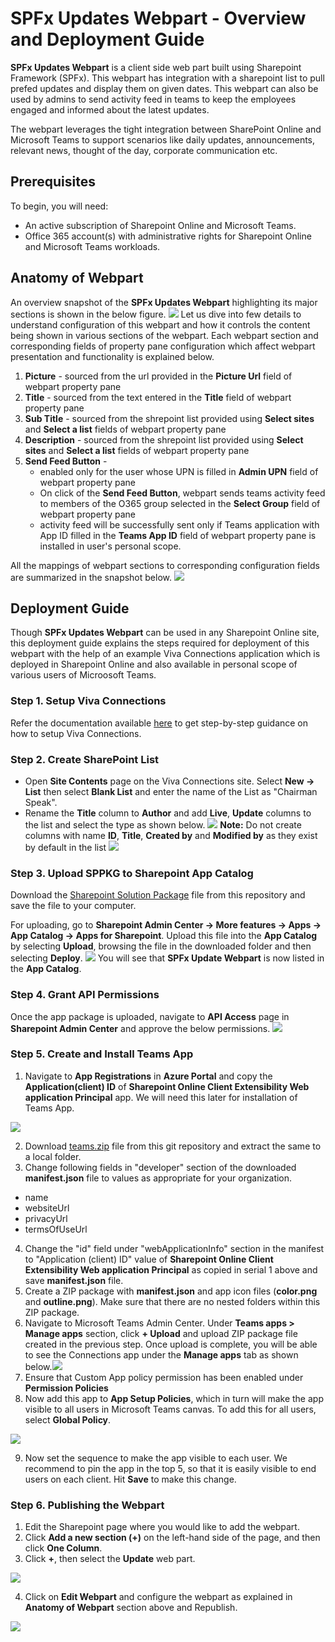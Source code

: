 # SPFx Updates Webpart - Overview and Deployment Guide

**SPFx Updates Webpart** is a client side web part built using Sharepoint Framework (SPFx). This webpart has integration with a sharepoint list to pull prefed updates and display them on given dates. This webpart can also be used by admins to send activity feed in teams to keep the employees engaged and informed about the latest updates.

The webpart leverages the tight integration between SharePoint Online and Microsoft Teams to support scenarios like daily updates, announcements, relevant news, thought of the day, corporate communication etc.

## Prerequisites 

To begin, you will need:

* An active subscription of Sharepoint Online and Microsoft Teams.
* Office 365 account(s) with administrative rights for Sharepoint Online and Microsoft Teams workloads.

## Anatomy of Webpart

An overview snapshot of the **SPFx Updates Webpart** highlighting its major sections is shown in the below figure. 
<img src="screenshots/webpart overview.png"/>
Let us dive into few details to understand configuration of this webpart and how it controls the content being shown in various sections of the webpart. Each webpart section and corresponding fields of property pane configuration which affect webpart presentation and functionality is explained below.

1. **Picture** - sourced from the url provided in the **Picture Url** field of webpart property pane
2. **Title** - sourced from the text entered in the **Title** field of webpart property pane
3. **Sub Title** - sourced from the shrepoint list provided using **Select sites** and **Select a list** fields of webpart property pane
4. **Description** - sourced from the shrepoint list provided using **Select sites** and **Select a list** fields of webpart property pane
5. **Send Feed Button** - 
    * enabled only for the user whose UPN is filled in **Admin UPN** field of webpart property pane
    * On click of the **Send Feed Button**, webpart sends teams activity feed to members of the O365 group selected in the **Select Group** field of webpart property pane
    * activity feed will be successfully sent only if Teams application with App ID filled in the **Teams App ID** field of webpart property pane is installed in user's personal scope.

All the mappings of webpart sections to corresponding configuration fields are summarized in the snapshot below.
<img src="screenshots/webpart anatomy.jpeg"/>

## Deployment Guide

Though **SPFx Updates Webpart** can be used in any Sharepoint Online site, this deployment guide explains the steps required for deployment of this webpart with the help of an example Viva Connections application which is deployed in Sharepoint Online and also available in personal scope of various users of Microosoft Teams.

### Step 1. Setup Viva Connections

Refer the documentation available [here](https://docs.microsoft.com/en-us/viva/connections/viva-connections-overview) to get step-by-step guidance on how to setup Viva Connections.

### Step 2. Create SharePoint List
* Open **Site Contents** page on the Viva Connections site. Select **New -> List** then select **Blank List** and enter the name of the List as "Chairman Speak".
* Rename the **Title** column to **Author** and add **Live**, **Update** columns to the list and select the type as shown below. <img src="screenshots/sharepoint list-settings.png"/>
**Note:** Do not create columns with name **ID**, **Title**, **Created by** and **Modified by** as they exist by default in the list <img src="screenshots/Sharepoint Site-list.png"/>

### Step 3. Upload SPPKG to Sharepoint App Catalog
Download the [Sharepoint Solution Package](https://github.com/swatiarora11/spfx-daily-feed/blob/main/sppkg/daily-update-webpart.sppkg) file from this repository and save the file to your computer.

For uploading, go to **Sharepoint Admin Center -> More features -> Apps -> App Catalog -> Apps for Sharepoint**.
Upload this file into the **App Catalog** by selecting **Upload**, browsing the file in the downloaded folder and then selecting **Deploy**. 
<img src="screenshots/App catalog-sharepoint.png"/>
You will see that **SPFx Update Webpart** is now listed in the **App Catalog**.

### Step 4. Grant API Permissions
Once the app package is uploaded, navigate to **API Access** page in **Sharepoint Admin Center** and approve the below permissions.
<img src="screenshots/API Access in SP.png"/>

### Step 5. Create and Install Teams App
1.	Navigate to **App Registrations** in **Azure Portal** and copy the **Application(client) ID** of **Sharepoint Online Client Extensibility Web application Principal** app. We will need this later for installation of Teams App. 
<img src="screenshots/Azureportal, webapplicationid.png"/>

2.	Download [teams.zip](https://github.com/swatiarora11/spfx-daily-feed/blob/main/sppkg/daily-update-webpart.sppkg) file from this git repository and extract the same to a local folder.
3.	Change following fields in "developer" section of the downloaded **manifest.json** file to values as appropriate for your organization.
* name
* websiteUrl
* privacyUrl
* termsOfUseUrl
4.	Change the "id" field under "webApplicationInfo" section in the manifest to "Application (client) ID" value of **Sharepoint Online Client Extensibility Web application Principal** as copied in serial 1 above and save **manifest.json** file. 
5.	Create a ZIP package with **manifest.json** and app icon files (**color.png** and **outline.png**). Make sure that there are no nested folders within this ZIP package.
6.	Navigate to Microsoft Teams Admin Center. Under **Teams apps > Manage apps** section, click **+ Upload** and upload ZIP package file created in the previous step. Once upload is complete, you will be able to see the Connections app under the **Manage apps** tab as shown below.<img src="screenshots/manage teams-teams admin center.png"/>
7.	Ensure that Custom App policy permission has been enabled under **Permission Policies**
8.	Now add this app to **App Setup Policies**, which in turn will make the app visible to all users in Microsoft Teams canvas. To add this for all users, select **Global Policy**.
<img src="screenshots/App setup policy-teams admin center.png"/>

9.	Now set the sequence to make the app visible to each user. We recommend to pin the app in the top 5, so that it is easily visible to end users on each client. Hit **Save** to make this change.

### Step 6. Publishing the Webpart
1. Edit the Sharepoint page where you would like to add the webpart.
2. Click **Add a new section (+)** on the left-hand side of the page, and then click **One Column**.
3. Click **+**, then select the **Update** web part.
<img src="screenshots/Add Spfx webpart .png"/>

4. Click on **Edit Webpart** and configure the webpart as explained in **Anatomy of Webpart** section above and Republish.
<img src="screenshots/Edit the webpart-description.png"/>